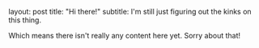 layout: post
title: "Hi there!"
subtitle: I'm still just figuring out the kinks on this thing.

Which means there isn't really any content here yet. Sorry about that!
